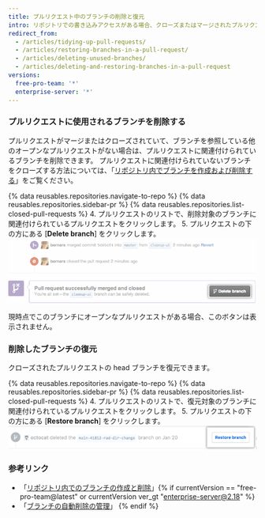 ```yaml
---
title: プルリクエスト中のブランチの削除と復元
intro: リポジトリでの書き込みアクセスがある場合、クローズまたはマージされたプルリクエストに関連付けられているブランチを削除できます。 オープンなプルリクエストに関連付けられているブランチは削除できません。
redirect_from:
  - /articles/tidying-up-pull-requests/
  - /articles/restoring-branches-in-a-pull-request/
  - /articles/deleting-unused-branches/
  - /articles/deleting-and-restoring-branches-in-a-pull-request
versions:
  free-pro-team: '*'
  enterprise-server: '*'
---
```


### プルリクエストに使用されるブランチを削除する

プルリクエストがマージまたはクローズされていて、ブランチを参照している他のオープンなプルリクエストがない場合は、プルリクエストに関連付けられているブランチを削除できます。 プルリクエストに関連付けられていないブランチをクローズする方法については、「[リポジトリ内でブランチを作成および削除する](/github/collaborating-with-issues-and-pull-requests/creating-and-deleting-branches-within-your-repository#deleting-a-branch)」をご覧ください。

{% data reusables.repositories.navigate-to-repo %}
{% data reusables.repositories.sidebar-pr %}
{% data reusables.repositories.list-closed-pull-requests %}
4. プルリクエストのリストで、削除対象のブランチに関連付けられているプルリクエストをクリックします。
5. プルリクエストの下の方にある [**Delete branch**] をクリックします。 ![[Delete branch] ボタン](/assets/images/help/pull_requests/delete_branch_button.png)

   現時点でこのブランチにオープンなプルリクエストがある場合、このボタンは表示されません。

### 削除したブランチの復元

クローズされたプルリクエストの head ブランチを復元できます。

{% data reusables.repositories.navigate-to-repo %}
{% data reusables.repositories.sidebar-pr %}
{% data reusables.repositories.list-closed-pull-requests %}
4. プルリクエストのリストで、復元対象のブランチに関連付けられているプルリクエストをクリックします。
5. プルリクエストの下の方にある [**Restore branch**] をクリックします。 ![削除されたブランチの復元ボタン](/assets/images/help/branches/branches-restore-deleted.png)

### 参考リンク

- 「[リポジトリ内でのブランチの作成と削除](/github/collaborating-with-issues-and-pull-requests/creating-and-deleting-branches-within-your-repository)」{% if currentVersion == "free-pro-team@latest" or currentVersion ver_gt "enterprise-server@2.18" %}
- 「[ブランチの自動削除の管理](/github/administering-a-repository/managing-the-automatic-deletion-of-branches)」
{% endif %}
